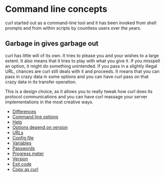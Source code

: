 # Command line concepts

curl started out as a command-line tool and it has been invoked from shell
prompts and from within scripts by countless users over the years.

## Garbage in gives garbage out

curl has little will of its own. It tries to please you and your wishes to a
large extent. It also means that it tries to play with what you give it. If
you misspell an option, it might do something unintended. If you pass in a
slightly illegal URL, chances are curl still deals with it and proceeds. It
means that you can pass in crazy data in some options and you can have curl
pass on that crazy data in its transfer operation.

This is a design choice, as it allows you to really tweak how curl does its
protocol communications and you can have curl massage your server
implementations in the most creative ways.

  * [Differences](differences.md)
  * [Command line options](options/)
  * [Help](help.md)
  * [Options depend on version](versions.md)
  * [URLs](urls/)
  * [Config file](configfile.md)
  * [Variables](variables.md)
  * [Passwords](passwords.md)
  * [Progress meter](progressmeter.md)
  * [Version](curlver.md)
  * [Exit code](exitcode.md)
  * [Copy as curl](copyas.md)
